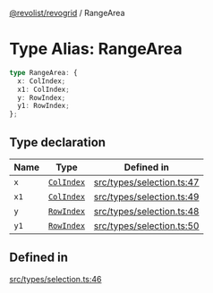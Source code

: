 [@revolist/revogrid](README.md) / RangeArea

# Type Alias: RangeArea

```ts
type RangeArea: {
  x: ColIndex;
  x1: ColIndex;
  y: RowIndex;
  y1: RowIndex;
};
```

## Type declaration

| Name | Type | Defined in |
| ------ | ------ | ------ |
| `x` | [`ColIndex`](TypeAlias.ColIndex.md) | [src/types/selection.ts:47](https://github.com/revolist/revogrid/blob/7441a116e7c14801fe05f009e2206ea7b70630f5/src/types/selection.ts#L47) |
| `x1` | [`ColIndex`](TypeAlias.ColIndex.md) | [src/types/selection.ts:49](https://github.com/revolist/revogrid/blob/7441a116e7c14801fe05f009e2206ea7b70630f5/src/types/selection.ts#L49) |
| `y` | [`RowIndex`](TypeAlias.RowIndex.md) | [src/types/selection.ts:48](https://github.com/revolist/revogrid/blob/7441a116e7c14801fe05f009e2206ea7b70630f5/src/types/selection.ts#L48) |
| `y1` | [`RowIndex`](TypeAlias.RowIndex.md) | [src/types/selection.ts:50](https://github.com/revolist/revogrid/blob/7441a116e7c14801fe05f009e2206ea7b70630f5/src/types/selection.ts#L50) |

## Defined in

[src/types/selection.ts:46](https://github.com/revolist/revogrid/blob/7441a116e7c14801fe05f009e2206ea7b70630f5/src/types/selection.ts#L46)
